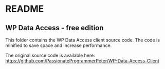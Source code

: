 # README #

## WP Data Access - free edition ##

This folder contains the WP Data Access client source code.  The code is minified to save space and increase performance.

The original source code is available here:
https://github.com/PassionateProgrammerPeter/WP-Data-Access-Client
